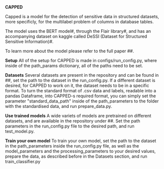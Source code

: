 **CAPPED**

Capped is a model for the detection of sensitive data in structured datasets, more specificly, for the multilabel problem of columns in database tables.

The model uses the BERT model#, through the Flair library#, and has an accompanying dataset on kaggle called DeSSI (Dataset for Structured Sensitive Information)#.

To learn more about the model please refer to the full paper ##.

**Setup**
All of the setup for CAPPED is made in configs/run_config.py, where inside of the path_params dictionary, all of the paths need to be set.

**Datasets**
Several datasets are present in the repository and can be found in ##, set the path to the dataset in the run_config.py. If a different dataset is desired, for CAPPED to work on it, the dataset needs to be in a specific format. To turn the standard format of .csv data and labels, readable into a pandas Dataframe, into CAPPED-s required format, you can simply set the parameter "standard_data_path" inside of the path_parameters to the folder with the standardised data, and run prepare_data.py.

**Use trained models**
A wide variets of models are pretrained on different datasets, and are available in the repository under ##. Set the path parameters in the run_config.py file to the desired path, and run test_model.py.

**Train your own model**
To train your own model, set the path to the dataset in the path_parameters inside the run_config.py file, as well as the model_parameters and the processing_parameters to your desired values, prepare the data, as described before in the Datasets section, and run train_classifier.py
